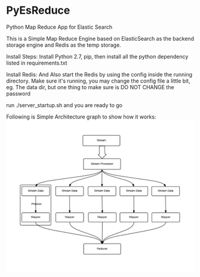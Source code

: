 PyEsReduce
==========

Python Map Reduce App for Elastic Search

This is a Simple Map Reduce Engine based on ElasticSearch as the backend storage engine and Redis as the temp storage.

Install Steps:
Install Python 2.7, pip, then install all the python dependency listed in requirements.txt

Install Redis:
And Also start the Redis by using the config inside the running directory.
Make sure it's running, you may change the config file a little bit, eg. The data dir, but one thing to make sure is DO NOT CHANGE the password

run ./server_startup.sh and you are ready to go

Following is Simple Architecture graph to show how it works:
![Simple Architecture](https://github.com/BlueStalker/PyEsReduce/blob/master/PyEsSimpleArch.png)


